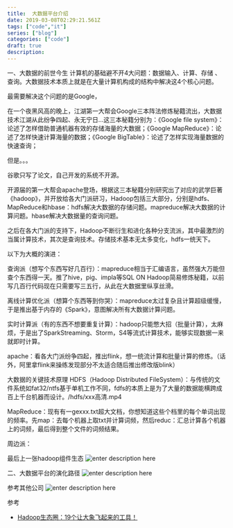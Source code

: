 ```yaml
---
title:  大数据平台介绍
date: 2019-03-08T02:29:21.561Z
tags: ["code","it"]
series: ["blog"]
categories: ["code"]
draft: true
description:
---
```


一、大数据的前世今生
计算机的基础避不开4大问题：数据输入、计算、存储
、查询。大数据技术本质上就是在大量计算机构成的结构中解决这4个核心问题。

最需要解决这个问题的是Google，

在一个夜黑风高的晚上，江湖第一大帮会Google三本阵法修炼秘籍流出，大数据技术江湖从此纷争四起、永无宁日...这三本秘籍分别为：《Google file system》：论述了怎样借助普通机器有效的存储海量的大数据；《Google MapReduce》：论述了怎样快速计算海量的数据；《Google BigTable》：论述了怎样实现海量数据的快速查询；

但是。。。

谷歌只写了论文，自己开发的系统不开源。

开源届的第一大帮会apache登场，根据这三本秘籍分别研究出了对应的武学巨著《hadoop》，并开放给各大门派研习，Hadoop包括三大部分，分别是hdfs、MapReduce和hbase：hdfs解决大数据的存储问题。mapreduce解决大数据的计算问题。hbase解决大数据量的查询问题。

之后在各大门派的支持下，Hadoop不断衍生和进化各种分支流派，其中最激烈的当属计算技术，其次是查询技术。存储技术基本无太多变化，hdfs一统天下。

以下为大概的演进：

查询派（想写个东西写好几百行）：mapreduce相当于汇编语言，虽然强大万能但查个东西得一天。推了hive，pig、impla等SQL ON Hadoop简易修炼秘籍，以前写几百行代码现在只需要写三五行，从此在大数据里纵享丝滑。

离线计算优化派（想算个东西等到你哭）：mapreduce太过复杂且计算超级缓慢，于是推出基于内存的《Spark》，意图解决所有大数据计算问题。

实时计算派（有的东西不想要重复计算）：hadoop只能憋大招（批量计算），太麻烦，于是出了SparkStreaming、Storm，S4等流式计算技术，能够实现数据一来就即时计算。

apache：看各大门派纷争四起，推出flink，想一统流计算和批量计算的修炼。（话外，阿里拿flink来操练发现部分不太适合随后推出修改版blink）


大数据的关键技术原理
HDFS（Hadoop Distributed FileSystem）：与传统的文件系统如fat32/ntfs基于单机工作不同，fdfs的本质上是为了大量的数据能横跨成百上千台机器而设计。/hdfs/xxx高清.mp4

MapReduce：现有有一gexxx.txt超大文档，你想知道这些个档里的每个单词出现的频率。先map：去每个机器上取txt并计算词频，然后reduc：汇总计算各个机器上的词频，最后得到整个文件的词频结果。

周边派：


最后上一张hadoop组件生态
![enter description here](https://i.loli.net/2019/03/08/5c81ff2f9ad4d.jpg)





二、大数据平台的演化路径
![enter description here](https://i.loli.net/2019/03/08/5c82013d1f9ad.jpg)

参考其他公司
![enter description here](https://i.loli.net/2019/03/08/5c8201d22197f.jpg)


参考  
- [Hadoop生态圈：19个让大象飞起来的工具！](https://zhuanlan.zhihu.com/p/22366610)

